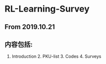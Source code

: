 # RL-Learning-Survey
## From 2019.10.21
## 内容包括:

  1. Introduction  2. PKU-list  3. Codes  4. Surveys

